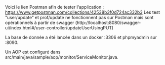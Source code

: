 

Voici le lien Postman afin de tester l'application : https://www.getpostman.com/collections/42538b3f0d724ac332b3 
Les test "user/update" et prof/update ne fonctionnent pas sur Postman mais sont opérationnels à partir de swagger (http://localhost:8080/swagger-ui/index.html#/user-controller/updateUserUsingPUT)

La base de donnée a été lancée dans un docker :3306 et phpmyadmin sur :8090. 

Un AOP est configuré dans src/main/java/sample/aop/monitor/ServiceMonitor.java. 